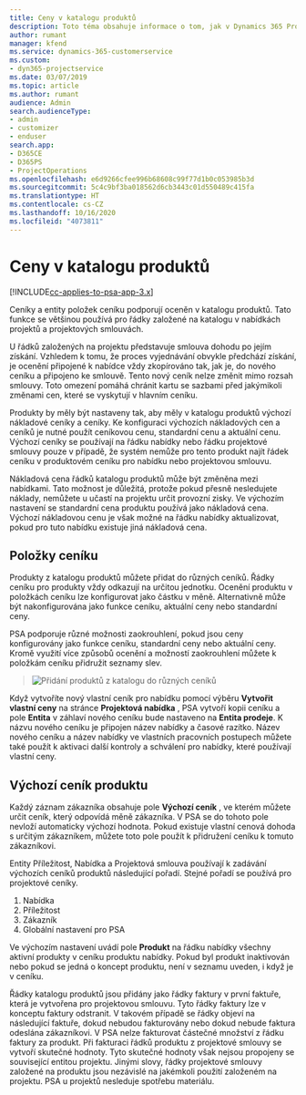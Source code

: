 ```yaml
---
title: Ceny v katalogu produktů
description: Toto téma obsahuje informace o tom, jak v Dynamics 365 Project Service Automation (PSA) fungují ceny v katalogu produktů.
author: rumant
manager: kfend
ms.service: dynamics-365-customerservice
ms.custom:
- dyn365-projectservice
ms.date: 03/07/2019
ms.topic: article
ms.author: rumant
audience: Admin
search.audienceType:
- admin
- customizer
- enduser
search.app:
- D365CE
- D365PS
- ProjectOperations
ms.openlocfilehash: e6d9266cfee996b68608c99f77d1b0c053985b3d
ms.sourcegitcommit: 5c4c9bf3ba018562d6cb3443c01d550489c415fa
ms.translationtype: HT
ms.contentlocale: cs-CZ
ms.lasthandoff: 10/16/2020
ms.locfileid: "4073811"
---
```

# <a name="product-catalog-pricing"></a>Ceny v katalogu produktů 

[!INCLUDE[cc-applies-to-psa-app-3.x](../includes/cc-applies-to-psa-app-3x.md)]


Ceníky a entity položek ceníku podporují oceněn v katalogu produktů. Tato funkce se většinou používá pro řádky založené na katalogu v nabídkách projektů a projektových smlouvách.

U řádků založených na projektu představuje smlouva dohodu po jejím získání. Vzhledem k tomu, že proces vyjednávání obvykle předchází získání, je ocenění připojené k nabídce vždy zkopírováno tak, jak je, do nového ceníku a připojeno ke smlouvě. Tento nový ceník nelze změnit mimo rozsah smlouvy. Toto omezení pomáhá chránit kartu se sazbami před jakýmikoli změnami cen, které se vyskytují v hlavním ceníku.

Produkty by měly být nastaveny tak, aby měly v katalogu produktů výchozí nákladové ceníky a ceníky. Ke konfiguraci výchozích nákladových cen a ceníků je nutné použít ceníkovou cenu, standardní cenu a aktuální cenu. Výchozí ceníky se používají na řádku nabídky nebo řádku projektové smlouvy pouze v případě, že systém nemůže pro tento produkt najít řádek ceníku v produktovém ceníku pro nabídku nebo projektovou smlouvu.

Nákladová cena řádků katalogu produktů může být změněna mezi nabídkami. Tato možnost je důležitá, protože pokud přesně nesledujete náklady, nemůžete u učastí na projektu určit provozní zisky. Ve výchozím nastavení se standardní cena produktu používá jako nákladová cena. Výchozí nákladovou cenu je však možné na řádku nabídky aktualizovat, pokud pro tuto nabídku existuje jiná nákladová cena.

## <a name="price-list-items"></a>Položky ceníku

Produkty z katalogu produktů můžete přidat do různých ceníků. Řádky ceníku pro produkty vždy odkazují na určitou jednotku. Ocenění produktu v položkách ceníku lze konfigurovat jako částku v měně. Alternativně může být nakonfigurována jako funkce ceníku, aktuální ceny nebo standardní ceny.

PSA podporuje různé možnosti zaokrouhlení, pokud jsou ceny konfigurovány jako funkce ceníku, standardní ceny nebo aktuální ceny. Kromě využití více způsobů ocenění a možností zaokrouhlení můžete k položkám ceníku přidružit seznamy slev. 

> ![Přidání produktů z katalogu do různých ceníků](media/basic-guide-16.png)

Když vytvoříte nový vlastní ceník pro nabídku pomocí výběru **Vytvořit vlastní ceny** na stránce **Projektová nabídka** , PSA vytvoří kopii ceníku a pole **Entita** v záhlaví nového ceníku bude nastaveno na **Entita prodeje**. K názvu nového ceníku je připojen název nabídky a časové razítko. Název nového ceníku a název nabídky ve vlastních pracovních postupech můžete také použít k aktivaci další kontroly a schválení pro nabídky, které používají vlastní ceny.

 
## <a name="default-product-price-list"></a>Výchozí ceník produktu
Každý záznam zákazníka obsahuje pole **Výchozí ceník** , ve kterém můžete určit ceník, který odpovídá měně zákazníka. V PSA se do tohoto pole nevloží automaticky výchozí hodnota. Pokud existuje vlastní cenová dohoda s určitým zákazníkem, můžete toto pole použít k přidružení ceníku k tomuto zákazníkovi.

Entity Příležitost, Nabídka a Projektová smlouva používají k zadávání výchozích ceníků produktů následující pořadí. Stejné pořadí se používá pro projektové ceníky.

1.  Nabídka
2.  Příležitost
3.  Zákazník
4.  Globální nastavení pro PSA

Ve výchozím nastavení uvádí pole **Produkt** na řádku nabídky všechny aktivní produkty v ceníku produktu nabídky. Pokud byl produkt inaktivován nebo pokud se jedná o koncept produktu, není v seznamu uveden, i když je v ceníku. 

Řádky katalogu produktů jsou přidány jako řádky faktury v první faktuře, která je vytvořena pro projektovou smlouvu. Tyto řádky faktury lze v konceptu faktury odstranit. V takovém případě se řádky objeví na následující faktuře, dokud nebudou fakturovány nebo dokud nebude faktura odeslána zákazníkovi. V PSA nelze fakturovat částečné množství z řádku faktury za produkt. Při fakturaci řádků produktu z projektové smlouvy se vytvoří skutečné hodnoty. Tyto skutečné hodnoty však nejsou propojeny se související entitou projektu. Jinými slovy, řádky projektové smlouvy založené na produktu jsou nezávislé na jakémkoli použití založeném na projektu. PSA u projektů nesleduje spotřebu materiálu.
